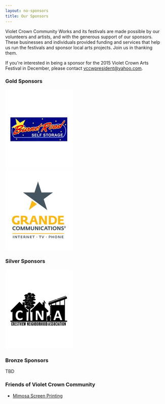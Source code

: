 ```yaml
---
layout: no-sponsors
title: Our Sponsors
---
```


Violet Crown Community Works and its festivals are made possible by our
volunteers and artists, and with the generous support of our sponsors. These
businesses and individuals provided funding and services that help us run the
festivals and sponsor local arts projects.  Join us in thanking them.

If you're interested in being a sponsor for the 2015 Violet Crown Arts Festival
in December, please contact <vccwpresident@yahoo.com>.

### Gold Sponsors

<div class="container">
<div class="row">
<!--<div class="col-md-3">
    <a href="http://wheatsville.coop/" target="_blank"><img class="img-rounded" src="sponsors/carousel-vccw-wheatsville.png" alt="Wheatsville Co-op" title=""></a>
</div>-->
<div class="col-md-3">
    <a href="http://www.burnetroadstorage.com/" target="_blank"><img class="img-rounded" src="sponsors/carousel-BRStorage-bg.jpg" alt="Burnet Road Storage" title=""></a>
</div>
<!--<div class="col-md-3">
    <a href="https://www.facebook.com/pages/Crestview-Minimax-IGA/102220176512681" target="_blank"><img class="img-rounded" src="sponsors/carousel-CrestviewIGA.jpg" alt="Crestview IGA" title=""></a>
</div>-->
<div class="col-md-3">
    <a href="http://www.grandecom.com/" target="_blank"><img class="img-rounded" src="sponsors/carousel-GrandeServices_ColorPMS_Vertical.jpg" alt="Grande Communications" title=""></a>
</div>
</div>
</div><!-- container -->

### Silver Sponsors

<div class="container">
<div class="row">
<div class="col-md-3">
    <a href="http://crestviewna.com//" target="_blank"><img class="img-rounded" src="sponsors/carousel-vccw-cna.png" alt="Crestview Neighborhood Association" title=""></a>
</div>
</div>
</div><!-- container -->


### Bronze Sponsors

TBD

### Friends of Violet Crown Community

* [Mimosa Screen Printing](http://www.mimosascreenprinting.com/)
